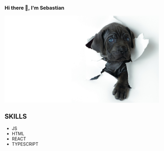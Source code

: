 ### Hi there 👋, I'm Sebastian 

![Dog](https://github.com/besthost86/besthost86/blob/master/R.jpeg)

## SKILLS
* JS
* HTML
* REACT
* TYPESCRIPT
